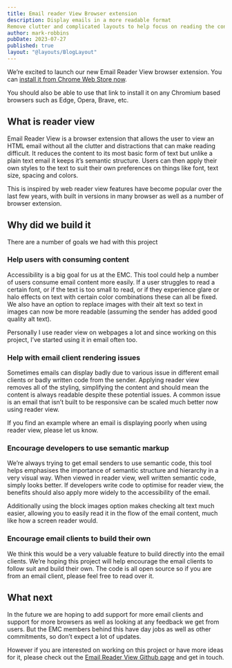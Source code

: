 ```yaml
---
title: Email reader View Browser extension 
description: Display emails in a more readable format
Remove clutter and complicated layouts to help focus on reading the content of emails. Supported in Gmail, Yahoo, AOL, Outlook when viewed in the browser.
author: mark-robbins
pubDate: 2023-07-27
published: true
layout: "@layouts/BlogLayout"
---
```

We’re excited to launch our new Email Reader View browser extension. You can [install it from Chrome Web Store now](https://chrome.google.com/webstore/detail/email-reader-view/eekkbigfifdabokecancejangeoallck).

You should also be able to use that link to install it on any Chromium based browsers such as Edge, Opera, Brave, etc.

## What is reader view

Email Reader View is a browser extension that allows the user to view an HTML email without all the clutter and distractions that can make reading difficult. It reduces the content to its most basic form of text but unlike a plain text email it keeps it’s semantic structure. Users can then apply their own styles to the text to suit their own preferences on things like font, text size, spacing and colors.

This is inspired by web reader view features have become popular over the last few years, with built in versions in many browser as well as a number of browser extension. 

## Why did we build it

There are a number of goals we had with this project 

### Help users with consuming content

Accessibility is a big goal for us at the EMC. This tool could help a number of users consume email content more easily. If a user struggles to read a certain font, or if the text is too small to read, or if they experience glare or halo effects on text with certain color combinations these can all be fixed. We also have an option to replace images with their alt text so text in images can now be more readable (assuming the sender has added good quality alt text).

Personally I use reader view on webpages a lot and since working on this project, I’ve started using it in email often too.

### Help with email client rendering issues

Sometimes emails can display badly due to various issue in different email clients or badly written code from the sender. Applying reader view removes all of the styling, simplifying the content and should mean the content is always readable despite these potential issues. A common issue is an email that isn’t built to be responsive can be scaled much better now using reader view. 

If you find an example where an email is displaying poorly when using reader view, please let us know.

### Encourage developers to use semantic markup

We’re always trying to get email senders to use semantic code, this tool helps emphasises the importance of semantic structure and hierarchy in a very visual way. When viewed in reader view, well written semantic code, simply looks better. If developers write code to optimise for reader view, the benefits should also apply more widely to the accessibility of the email.

Additionally using the block images option makes checking alt text much easier, allowing you to easily read it in the flow of the email content, much like how a screen reader would.

### Encourage email clients to build their own

We think this would be a very valuable feature to build directly into the email clients. We’re hoping this project will help encourage the email clients to follow suit and build their own. The code is all open source so if you are from an email client, please feel free to read over it.

## What next

In the future we are hoping to add support for more email clients and support for more browsers as well as looking at any feedback we get from users. But the EMC members behind this have day jobs as well as other commitments, so don’t expect a lot of updates.

However if you are interested on working on this project or have more ideas for it, please check out the [Email Reader View Github page](https://github.com/email-markup-consortium/email-reader-view) and get in touch.


